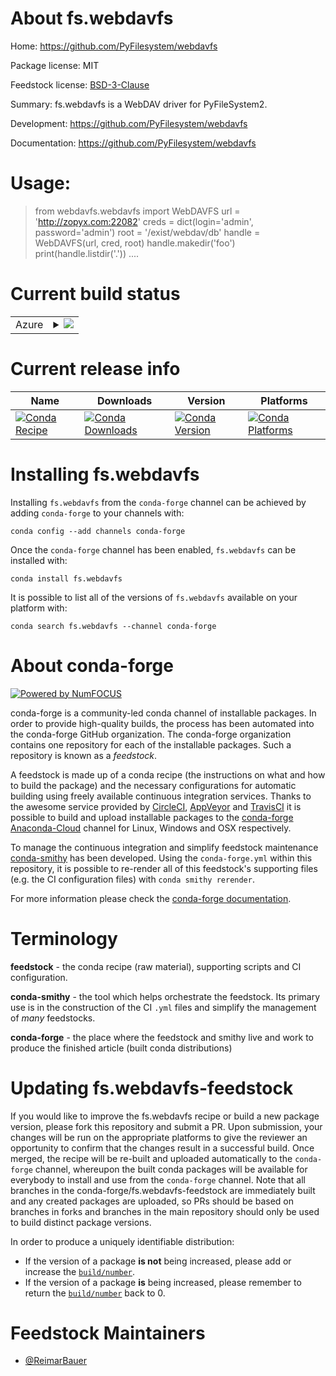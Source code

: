 About fs.webdavfs
=================

Home: https://github.com/PyFilesystem/webdavfs

Package license: MIT

Feedstock license: [BSD-3-Clause](https://github.com/conda-forge/fs.webdavfs-feedstock/blob/master/LICENSE.txt)

Summary: fs.webdavfs is a WebDAV driver for PyFileSystem2.

Development: https://github.com/PyFilesystem/webdavfs

Documentation: https://github.com/PyFilesystem/webdavfs


Usage:
======

> from webdavfs.webdavfs import WebDAVFS
> url = 'http://zopyx.com:22082'
> creds = dict(login='admin', password='admin')
> root = '/exist/webdav/db'
> handle = WebDAVFS(url, cred, root)
> handle.makedir('foo')
> print(handle.listdir('.'))
....


Current build status
====================


<table>
    
  <tr>
    <td>Azure</td>
    <td>
      <details>
        <summary>
          <a href="https://dev.azure.com/conda-forge/feedstock-builds/_build/latest?definitionId=337&branchName=master">
            <img src="https://dev.azure.com/conda-forge/feedstock-builds/_apis/build/status/fs.webdavfs-feedstock?branchName=master">
          </a>
        </summary>
        <table>
          <thead><tr><th>Variant</th><th>Status</th></tr></thead>
          <tbody><tr>
              <td>linux_64_python3.6.____73_pypy</td>
              <td>
                <a href="https://dev.azure.com/conda-forge/feedstock-builds/_build/latest?definitionId=337&branchName=master">
                  <img src="https://dev.azure.com/conda-forge/feedstock-builds/_apis/build/status/fs.webdavfs-feedstock?branchName=master&jobName=linux&configuration=linux_64_python3.6.____73_pypy" alt="variant">
                </a>
              </td>
            </tr><tr>
              <td>linux_64_python3.6.____cpython</td>
              <td>
                <a href="https://dev.azure.com/conda-forge/feedstock-builds/_build/latest?definitionId=337&branchName=master">
                  <img src="https://dev.azure.com/conda-forge/feedstock-builds/_apis/build/status/fs.webdavfs-feedstock?branchName=master&jobName=linux&configuration=linux_64_python3.6.____cpython" alt="variant">
                </a>
              </td>
            </tr><tr>
              <td>linux_64_python3.7.____cpython</td>
              <td>
                <a href="https://dev.azure.com/conda-forge/feedstock-builds/_build/latest?definitionId=337&branchName=master">
                  <img src="https://dev.azure.com/conda-forge/feedstock-builds/_apis/build/status/fs.webdavfs-feedstock?branchName=master&jobName=linux&configuration=linux_64_python3.7.____cpython" alt="variant">
                </a>
              </td>
            </tr><tr>
              <td>linux_64_python3.8.____cpython</td>
              <td>
                <a href="https://dev.azure.com/conda-forge/feedstock-builds/_build/latest?definitionId=337&branchName=master">
                  <img src="https://dev.azure.com/conda-forge/feedstock-builds/_apis/build/status/fs.webdavfs-feedstock?branchName=master&jobName=linux&configuration=linux_64_python3.8.____cpython" alt="variant">
                </a>
              </td>
            </tr><tr>
              <td>linux_64_python3.9.____cpython</td>
              <td>
                <a href="https://dev.azure.com/conda-forge/feedstock-builds/_build/latest?definitionId=337&branchName=master">
                  <img src="https://dev.azure.com/conda-forge/feedstock-builds/_apis/build/status/fs.webdavfs-feedstock?branchName=master&jobName=linux&configuration=linux_64_python3.9.____cpython" alt="variant">
                </a>
              </td>
            </tr><tr>
              <td>osx_64_python3.6.____73_pypy</td>
              <td>
                <a href="https://dev.azure.com/conda-forge/feedstock-builds/_build/latest?definitionId=337&branchName=master">
                  <img src="https://dev.azure.com/conda-forge/feedstock-builds/_apis/build/status/fs.webdavfs-feedstock?branchName=master&jobName=osx&configuration=osx_64_python3.6.____73_pypy" alt="variant">
                </a>
              </td>
            </tr><tr>
              <td>osx_64_python3.6.____cpython</td>
              <td>
                <a href="https://dev.azure.com/conda-forge/feedstock-builds/_build/latest?definitionId=337&branchName=master">
                  <img src="https://dev.azure.com/conda-forge/feedstock-builds/_apis/build/status/fs.webdavfs-feedstock?branchName=master&jobName=osx&configuration=osx_64_python3.6.____cpython" alt="variant">
                </a>
              </td>
            </tr><tr>
              <td>osx_64_python3.7.____cpython</td>
              <td>
                <a href="https://dev.azure.com/conda-forge/feedstock-builds/_build/latest?definitionId=337&branchName=master">
                  <img src="https://dev.azure.com/conda-forge/feedstock-builds/_apis/build/status/fs.webdavfs-feedstock?branchName=master&jobName=osx&configuration=osx_64_python3.7.____cpython" alt="variant">
                </a>
              </td>
            </tr><tr>
              <td>osx_64_python3.8.____cpython</td>
              <td>
                <a href="https://dev.azure.com/conda-forge/feedstock-builds/_build/latest?definitionId=337&branchName=master">
                  <img src="https://dev.azure.com/conda-forge/feedstock-builds/_apis/build/status/fs.webdavfs-feedstock?branchName=master&jobName=osx&configuration=osx_64_python3.8.____cpython" alt="variant">
                </a>
              </td>
            </tr><tr>
              <td>osx_64_python3.9.____cpython</td>
              <td>
                <a href="https://dev.azure.com/conda-forge/feedstock-builds/_build/latest?definitionId=337&branchName=master">
                  <img src="https://dev.azure.com/conda-forge/feedstock-builds/_apis/build/status/fs.webdavfs-feedstock?branchName=master&jobName=osx&configuration=osx_64_python3.9.____cpython" alt="variant">
                </a>
              </td>
            </tr><tr>
              <td>win_64_python3.6.____cpython</td>
              <td>
                <a href="https://dev.azure.com/conda-forge/feedstock-builds/_build/latest?definitionId=337&branchName=master">
                  <img src="https://dev.azure.com/conda-forge/feedstock-builds/_apis/build/status/fs.webdavfs-feedstock?branchName=master&jobName=win&configuration=win_64_python3.6.____cpython" alt="variant">
                </a>
              </td>
            </tr><tr>
              <td>win_64_python3.7.____cpython</td>
              <td>
                <a href="https://dev.azure.com/conda-forge/feedstock-builds/_build/latest?definitionId=337&branchName=master">
                  <img src="https://dev.azure.com/conda-forge/feedstock-builds/_apis/build/status/fs.webdavfs-feedstock?branchName=master&jobName=win&configuration=win_64_python3.7.____cpython" alt="variant">
                </a>
              </td>
            </tr><tr>
              <td>win_64_python3.8.____cpython</td>
              <td>
                <a href="https://dev.azure.com/conda-forge/feedstock-builds/_build/latest?definitionId=337&branchName=master">
                  <img src="https://dev.azure.com/conda-forge/feedstock-builds/_apis/build/status/fs.webdavfs-feedstock?branchName=master&jobName=win&configuration=win_64_python3.8.____cpython" alt="variant">
                </a>
              </td>
            </tr><tr>
              <td>win_64_python3.9.____cpython</td>
              <td>
                <a href="https://dev.azure.com/conda-forge/feedstock-builds/_build/latest?definitionId=337&branchName=master">
                  <img src="https://dev.azure.com/conda-forge/feedstock-builds/_apis/build/status/fs.webdavfs-feedstock?branchName=master&jobName=win&configuration=win_64_python3.9.____cpython" alt="variant">
                </a>
              </td>
            </tr>
          </tbody>
        </table>
      </details>
    </td>
  </tr>
</table>

Current release info
====================

| Name | Downloads | Version | Platforms |
| --- | --- | --- | --- |
| [![Conda Recipe](https://img.shields.io/badge/recipe-fs.webdavfs-green.svg)](https://anaconda.org/conda-forge/fs.webdavfs) | [![Conda Downloads](https://img.shields.io/conda/dn/conda-forge/fs.webdavfs.svg)](https://anaconda.org/conda-forge/fs.webdavfs) | [![Conda Version](https://img.shields.io/conda/vn/conda-forge/fs.webdavfs.svg)](https://anaconda.org/conda-forge/fs.webdavfs) | [![Conda Platforms](https://img.shields.io/conda/pn/conda-forge/fs.webdavfs.svg)](https://anaconda.org/conda-forge/fs.webdavfs) |

Installing fs.webdavfs
======================

Installing `fs.webdavfs` from the `conda-forge` channel can be achieved by adding `conda-forge` to your channels with:

```
conda config --add channels conda-forge
```

Once the `conda-forge` channel has been enabled, `fs.webdavfs` can be installed with:

```
conda install fs.webdavfs
```

It is possible to list all of the versions of `fs.webdavfs` available on your platform with:

```
conda search fs.webdavfs --channel conda-forge
```


About conda-forge
=================

[![Powered by NumFOCUS](https://img.shields.io/badge/powered%20by-NumFOCUS-orange.svg?style=flat&colorA=E1523D&colorB=007D8A)](http://numfocus.org)

conda-forge is a community-led conda channel of installable packages.
In order to provide high-quality builds, the process has been automated into the
conda-forge GitHub organization. The conda-forge organization contains one repository
for each of the installable packages. Such a repository is known as a *feedstock*.

A feedstock is made up of a conda recipe (the instructions on what and how to build
the package) and the necessary configurations for automatic building using freely
available continuous integration services. Thanks to the awesome service provided by
[CircleCI](https://circleci.com/), [AppVeyor](https://www.appveyor.com/)
and [TravisCI](https://travis-ci.com/) it is possible to build and upload installable
packages to the [conda-forge](https://anaconda.org/conda-forge)
[Anaconda-Cloud](https://anaconda.org/) channel for Linux, Windows and OSX respectively.

To manage the continuous integration and simplify feedstock maintenance
[conda-smithy](https://github.com/conda-forge/conda-smithy) has been developed.
Using the ``conda-forge.yml`` within this repository, it is possible to re-render all of
this feedstock's supporting files (e.g. the CI configuration files) with ``conda smithy rerender``.

For more information please check the [conda-forge documentation](https://conda-forge.org/docs/).

Terminology
===========

**feedstock** - the conda recipe (raw material), supporting scripts and CI configuration.

**conda-smithy** - the tool which helps orchestrate the feedstock.
                   Its primary use is in the construction of the CI ``.yml`` files
                   and simplify the management of *many* feedstocks.

**conda-forge** - the place where the feedstock and smithy live and work to
                  produce the finished article (built conda distributions)


Updating fs.webdavfs-feedstock
==============================

If you would like to improve the fs.webdavfs recipe or build a new
package version, please fork this repository and submit a PR. Upon submission,
your changes will be run on the appropriate platforms to give the reviewer an
opportunity to confirm that the changes result in a successful build. Once
merged, the recipe will be re-built and uploaded automatically to the
`conda-forge` channel, whereupon the built conda packages will be available for
everybody to install and use from the `conda-forge` channel.
Note that all branches in the conda-forge/fs.webdavfs-feedstock are
immediately built and any created packages are uploaded, so PRs should be based
on branches in forks and branches in the main repository should only be used to
build distinct package versions.

In order to produce a uniquely identifiable distribution:
 * If the version of a package **is not** being increased, please add or increase
   the [``build/number``](https://docs.conda.io/projects/conda-build/en/latest/resources/define-metadata.html#build-number-and-string).
 * If the version of a package **is** being increased, please remember to return
   the [``build/number``](https://docs.conda.io/projects/conda-build/en/latest/resources/define-metadata.html#build-number-and-string)
   back to 0.

Feedstock Maintainers
=====================

* [@ReimarBauer](https://github.com/ReimarBauer/)

